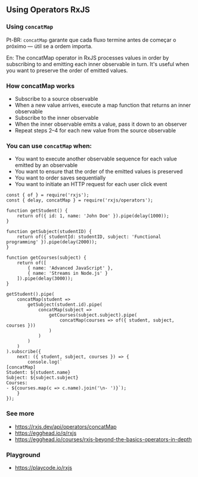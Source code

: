 ## Using Operators RxJS

### Using `concatMap`

Pt-BR: `concatMap` garante que cada fluxo termine antes de começar o próximo — útil se a ordem importa.

En: The concatMap operator in RxJS processes values in order by subscribing to and emitting each inner observable in turn. It's useful when you want to preserve the order of emitted values. 

### How concatMap works 
- Subscribe to a source observable
- When a new value arrives, execute a map function that returns an inner observable
- Subscribe to the inner observable
- When the inner observable emits a value, pass it down to an observer
- Repeat steps 2–4 for each new value from the source observable

### You can use `concatMap` when: 
- You want to execute another observable sequence for each value emitted by an observable 
- You want to ensure that the order of the emitted values is preserved 
- You want to order saves sequentially 
- You want to initiate an HTTP request for each user click event 

```
const { of } = require('rxjs');
const { delay, concatMap } = require('rxjs/operators');

function getStudent() {
    return of({ id: 1, name: 'John Doe' }).pipe(delay(1000));
}

function getSubject(studentID) {
    return of({ studentId: studentID, subject: 'Functional programming' }).pipe(delay(2000));
}

function getCourses(subject) {
    return of([
        { name: 'Advanced JavaScript' },
        { name: 'Streams in Node.js' }
    ]).pipe(delay(3000));
}

getStudent().pipe(
    concatMap(student =>
        getSubject(student.id).pipe(
            concatMap(subject =>
                getCourses(subject.subject).pipe(
                    concatMap(courses => of({ student, subject, courses }))
                )
            )
        )
    )
).subscribe({
    next: ({ student, subject, courses }) => {
        console.log(`
[concatMap]
Student: ${student.name}
Subject: ${subject.subject}
Courses:
- ${courses.map(c => c.name).join('\n- ')}`);
    }
});

```

### See more
- https://rxjs.dev/api/operators/concatMap
- https://egghead.io/q/rxjs
- https://egghead.io/courses/rxjs-beyond-the-basics-operators-in-depth

### Playground
- https://playcode.io/rxjs